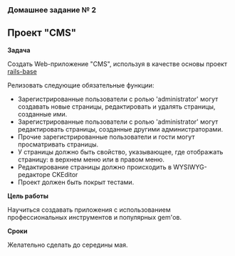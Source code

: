 ### Домашнее задание № 2

## Проект "CMS"

**Задача**

Создать Web-приложение "CMS", используя в качестве основы проект [rails-base](https://github.com/fs/rails-base)

Релизовать следующие обязательные функции:

* Зарегистрированные пользователи с ролью 'administrator' могут создавать новые страницы, редактировать и удалять страницы, созданные ими.
* Зарегистрированные пользователи с ролью 'administrator' могут редактировать страницы, созданные другими администраторами.
* Прочие зарегистрированные пользователи и гости могут просматривать страницы.
* У страницы должно быть свойство, указывающее, где отображать страницу: в верхнем меню или в правом меню.
* Редактирование страницы должно происходить в WYSIWYG-редакторе CKEditor
* Проект должен быть покрыт тестами.

**Цель работы**

Научиться создавать приложения с использованием профессиональных инструментов и популярных gem'ов.

**Сроки**

Желательно сделать до середины мая.
